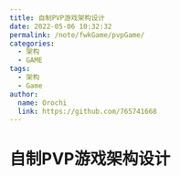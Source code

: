 ```yaml
---
title: 自制PVP游戏架构设计
date: 2022-05-06 10:32:32
permalink: /note/fwkGame/pvpGame/
categories:
  - 架构
  - GAME
tags:
  - 架构
  - Game
author: 
  name: Orochi
  link: https://github.com/765741668
---
```

# 自制PVP游戏架构设计
